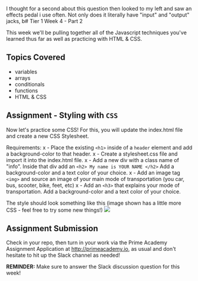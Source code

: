 

I thought for a second about this question then looked to my left and saw an effects pedal i use often. Not only does it literally have "input" and "output" jacks, b# Tier 1 Week 4 - Part 2

This week we'll be pulling together all of the Javascript techniques you've learned thus far as well as practicing with HTML & CSS.

## Topics Covered

- variables
- arrays
- conditionals
- functions
- HTML & CSS


## Assignment - Styling with `CSS`

Now let's practice some CSS! For this, you will update the index.html file and create a new CSS Stylesheet.

Requirements:
x - Place the existing `<h1>` inside of a `header` element and add a background-color to that header.
x - Create a stylesheet.css file and import it into the index.html file.
x - Add a new div with a class name of "info". Inside that div add an `<h2> My name is YOUR NAME </h2>` Add a background-color and a text color of your choice.
x - Add an image tag `<img>` and source an image of your main mode of transportation (you car, bus, scooter, bike, feet, etc)
x - Add an `<h3>` that explains your mode of transportation. Add a background-color and a text color of your choice.

The style should look something like this (image shown has a little more CSS - feel free to try some new things!)
<img src="./example.png" />


## Assignment Submission
Check in your repo, then turn in your work via the Prime Academy Assignment Application at http://primeacademy.io, as usual and don't hesitate to hit up the Slack channel as needed!

**REMINDER:** Make sure to answer the Slack discussion question for this week!
